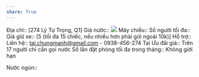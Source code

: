 ```yaml
---
share: True
---
```

Địa chỉ:: [274 Lý Tự Trọng, Q1]
Giá nước:: ![](https://lh4.googleusercontent.com/xUDBTawkVYM8j7hR1Ej_0i30tXejh7iYGF_uQ5UGPQGquG5yJfkTCgoCiKnp9TFrtky4LkrQAzWv_UCKJE4_ZE7i6DejN0ciyoU5q2Id72hziUOFvbZ8ARbdLIF2TrdUUZ_V3J-5C_f8lBdmEU7Ui6ahGPdP-bUdxtAJtUk_9NCsIRY9EAAuNR_mnLsYVpPTETGtdw)
Máy chiếu:: 
Số người tối đa:: 
Giá giữ xe:: [5 (tối đa 15 chiếc, nếu nhiều hơn phải gửi ngoài 10k)]
Hỗ trợ:: 
Liên hệ:: tai.chungmanh@gmail.com - 0938-456-274 Tai
Ưu đãi giá:: Trên 17 người chỉ cần gọi nước
Số lần đặt phòng tối đa trong tháng:: Không giới hạn

Nước ngon::
